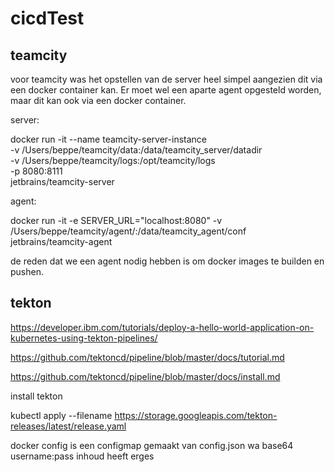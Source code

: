 # cicdTest


## teamcity

voor teamcity was het opstellen van de server heel simpel aangezien dit via een docker container kan.
Er moet wel een aparte agent opgesteld worden, maar dit kan ook via een docker container.

server:

docker run -it --name teamcity-server-instance \
-v /Users/beppe/teamcity/data:/data/teamcity_server/datadir \
-v /Users/beppe/teamcity/logs:/opt/teamcity/logs \
-p 8080:8111 \
jetbrains/teamcity-server

agent:

docker run -it -e SERVER_URL="localhost:8080" -v /Users/beppe/teamcity/agent/:/data/teamcity_agent/conf jetbrains/teamcity-agent

de reden dat we een agent nodig hebben is om docker images te builden en pushen. 




## tekton

https://developer.ibm.com/tutorials/deploy-a-hello-world-application-on-kubernetes-using-tekton-pipelines/

https://github.com/tektoncd/pipeline/blob/master/docs/tutorial.md

https://github.com/tektoncd/pipeline/blob/master/docs/install.md

install tekton

kubectl apply --filename https://storage.googleapis.com/tekton-releases/latest/release.yaml

docker config is een configmap gemaakt van config.json wa base64 username:pass inhoud heeft erges
